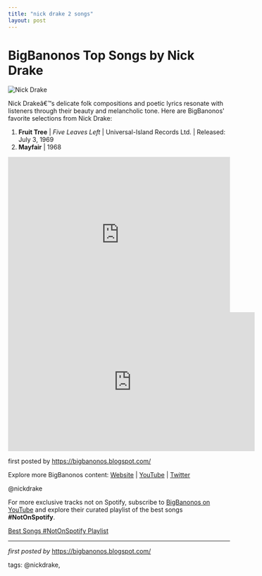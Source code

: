 ```yaml
---
title: "nick drake 2 songs"
layout: post
---
```

<h1>BigBanonos Top Songs by Nick Drake</h1>
<img src="https://i.ytimg.com/vi/h4y8WGOJu_c/hqdefault.jpg" alt="Nick Drake"> <p>Nick Drakeâ€™s delicate folk compositions and poetic lyrics resonate with listeners through their beauty and melancholic tone. Here are BigBanonos' favorite selections from Nick Drake:</p> <ol> <li><strong>Fruit Tree</strong> | <em>Five Leaves Left</em> | Universal-Island Records Ltd. | Released: July 3, 1969</li> <li><strong>Mayfair</strong> | 1968</li>
</ol> <div> <iframe src="https://open.spotify.com/embed/playlist/2pQ6ZWPxiRMfNH1lfCiIAI?utm_source=generator" width="100%" height="352" frameborder="0" allow="autoplay; clipboard-write; encrypted-media; fullscreen; picture-in-picture" loading="lazy"></iframe>
</div> <div> <iframe width="560" height="315" src="https://www.youtube.com/embed/NhkeXOjqiPs?list=PLtuNtuTatqI3X01zTqiujiaUhFaK1PjKA" frameborder="0" allow="accelerometer; autoplay; encrypted-media; gyroscope; picture-in-picture" allowfullscreen></iframe>
</div> <p>first posted by <a href="https://bigbanonos.blogspot.com/">https://bigbanonos.blogspot.com/</a></p> <div> <p>Explore more BigBanonos content: <a href="https://bigbanonos.blogspot.com/">Website</a> | <a href="https://www.youtube.com/@BigBanonos">YouTube</a> | <a href="https://x.com/bigbanonos">Twitter</a></p>
</div> <!-- Tags -->
<p>@nickdrake</p>


<!--Subscribe and Playlist Links-->
<div>
    <p>For more exclusive tracks not on Spotify, subscribe to <a href="https://www.youtube.com/@BigBanonos" target="_blank">BigBanonos on YouTube</a> and explore their curated playlist of the best songs <strong>#NotOnSpotify</strong>.</p>
    <p><a href="https://www.youtube.com/playlist?list=PLtuNtuTatqI0kFahUCbtbfenC_ET5O_tr" target="_blank">Best Songs #NotOnSpotify Playlist<br /></a></p></div>

<hr />

<p><em>first posted by</em> <a href="https://bigbanonos.blogspot.com/" rel="noopener" target="_new">https://bigbanonos.blogspot.com/</a></p>

<p>tags: @nickdrake,</p>
